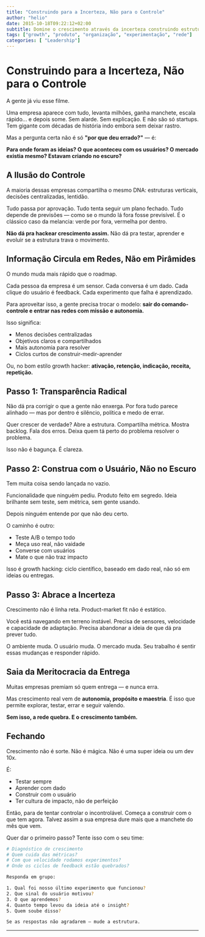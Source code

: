 ```yaml
---
title: "Construindo para a Incerteza, Não para o Controle"
author: "helio"
date: 2015-10-18T09:22:12+02:00
subtitle: Domine o crescimento através da incerteza construindo estruturas em rede e experimentação científica—movendo de planejamento baseado em controle para sistemas adaptativos que prosperam em ambientes imprevisíveis
tags: ["growth", "produto", "organização", "experimentação", "rede"]
categories: [ "Leadership"]
---
```


# Construindo para a Incerteza, Não para o Controle

A gente já viu esse filme.

Uma empresa aparece com tudo, levanta milhões, ganha manchete, escala rápido... e depois some. Sem alarde. Sem explicação. E não são só startups. Tem gigante com décadas de história indo embora sem deixar rastro.

Mas a pergunta certa não é só **"por que deu errado?"** — é:

**Para onde foram as ideias?
O que aconteceu com os usuários?
O mercado existia mesmo?
Estavam criando no escuro?**

## A Ilusão do Controle

A maioria dessas empresas compartilha o mesmo DNA: estruturas verticais, decisões centralizadas, lentidão.

Tudo passa por aprovação. Tudo tenta seguir um plano fechado.
Tudo depende de previsões — como se o mundo lá fora fosse previsível.
É o clássico caso da melancia: verde por fora, vermelha por dentro.

**Não dá pra hackear crescimento assim.**
Não dá pra testar, aprender e evoluir se a estrutura trava o movimento.

## Informação Circula em Redes, Não em Pirâmides

O mundo muda mais rápido que o roadmap.

Cada pessoa da empresa é um sensor.
Cada conversa é um dado.
Cada clique do usuário é feedback.
Cada experimento que falha é aprendizado.

Para aproveitar isso, a gente precisa trocar o modelo:
**sair do comando-controle e entrar nas redes com missão e autonomia.**

Isso significa:

- Menos decisões centralizadas
- Objetivos claros e compartilhados
- Mais autonomia para resolver
- Ciclos curtos de construir-medir-aprender

Ou, no bom estilo growth hacker: **ativação, retenção, indicação, receita, repetição.**

## Passo 1: Transparência Radical

Não dá pra corrigir o que a gente não enxerga.
Por fora tudo parece alinhado — mas por dentro é silêncio, política e medo de errar.

Quer crescer de verdade?
Abre a estrutura. Compartilha métrica. Mostra backlog. Fala dos erros.
Deixa quem tá perto do problema resolver o problema.

Isso não é bagunça. É clareza.

## Passo 2: Construa com o Usuário, Não no Escuro

Tem muita coisa sendo lançada no vazio.

Funcionalidade que ninguém pediu. Produto feito em segredo.
Ideia brilhante sem teste, sem métrica, sem gente usando.

Depois ninguém entende por que não deu certo.

O caminho é outro:

- Teste A/B o tempo todo
- Meça uso real, não vaidade
- Converse com usuários
- Mate o que não traz impacto

Isso é growth hacking: ciclo científico, baseado em dado real, não só em ideias ou entregas.

## Passo 3: Abrace a Incerteza

Crescimento não é linha reta.
Product-market fit não é estático.

Você está navegando em terreno instável.
Precisa de sensores, velocidade e capacidade de adaptação.
Precisa abandonar a ideia de que dá pra prever tudo.

O ambiente muda. O usuário muda. O mercado muda.
Seu trabalho é sentir essas mudanças e responder rápido.

## Saia da Meritocracia da Entrega

Muitas empresas premiam só quem entrega — e nunca erra.

Mas crescimento real vem de **autonomia, propósito e maestria**.
É isso que permite explorar, testar, errar e seguir valendo.

**Sem isso, a rede quebra. E o crescimento também.**

## Fechando

Crescimento não é sorte.
Não é mágica.
Não é uma super ideia ou um dev 10x.

É:

- Testar sempre
- Aprender com dado
- Construir com o usuário
- Ter cultura de impacto, não de perfeição

Então, para de tentar controlar o incontrolável.
Começa a construir com o que tem agora.
Talvez assim a sua empresa dure mais que a manchete do mês que vem.

Quer dar o primeiro passo? Tente isso com o seu time:

```bash
# Diagnóstico de crescimento
# Quem cuida das métricas?
# Com que velocidade rodamos experimentos?
# Onde os ciclos de feedback estão quebrados?

Responda em grupo:

1. Qual foi nosso último experimento que funcionou?
2. Que sinal do usuário motivou?
3. O que aprendemos?
4. Quanto tempo levou da ideia até o insight?
5. Quem soube disso?

Se as respostas não agradarem — mude a estrutura.
```

---

[^1]: _Este texto reflete padrões que observei ao longo da minha trajetória — em diferentes empresas, setores e inclusive nas minhas próprias decisões. Não é uma crítica a nenhuma organização específica, mas um convite à reflexão sobre como podemos evoluir nossa forma de pensar para prosperar em meio à incerteza._
